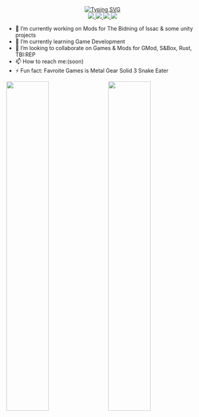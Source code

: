 <p align="center">
<a href="https://github.com/Alyx13">
    <img src="https://readme-typing-svg.demolab.com?font=Georgia&size=18&duration=2000&pause=100&multiline=true&width=500&height=80&lines=Alexandre+Valiquette;Game Designer+%7C+Programming+Student+%7C+Software+Developer;+%7C+Game+Modder" alt="Typing SVG" />
</a>
<br/>

<a href=#>
    <img src="https://img.shields.io/badge/PDF-CV-red?style=flat-square&logo=adobe">
</a>  
<a href="https://www.linkedin.com/in/alexandre-valiquette-096606260/">
    <img src="https://img.shields.io/badge/-Linkedin-blue?style=flat-square&logo=linkedin">
</a>
<a href="#">
    <img src="https://img.shields.io/badge/-Email-red?style=flat-square&logo=gmail&logoColor=white">
</a>
<a href="https://learn.unity.com/u/61eefb77edbc2a002139086d?tab=profile">
    <img src="https://img.shields.io/badge/-Unity-grey?style=flat-square&logo=unity&logoColor=white">
</a>
</p>

- 🔭 I’m currently working on Mods for The Bidning of Issac & some unity projects
- 🌱 I’m currently learning Game Development
- 👯 I’m looking to collaborate on Games & Mods for GMod, S&Box, Rust, TBI:REP
- 📫 How to reach me:(soon)
- ⚡ Fun fact: Favroite Games is Metal Gear Solid 3 Snake Eater
<!-- - 😄 Pronouns: ... -->

<img align="left" width="47%" src="https://github-readme-stats-sigma-five.vercel.app/api?username=Alyx13&show_icons=true&theme=transparent"/>
<img align="right" width="47%" src="https://github-readme-stats-sigma-five.vercel.app/api/top-langs/?username=Alyx13&layout=compact" />
